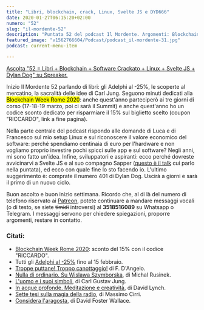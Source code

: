 ```yaml
---
title: "Libri, blockchain, crack, Linux, Svelte JS e DYD666"
date: 2020-01-27T06:15:20+02:00
numero: "52"
slug: "il-mordente-52"
description: "Puntata 52 del podcast Il Mordente. Argomenti: Blockchain Week Rome 2020, Svelte JS, Linux, Libri, Carlo Jung, Dylan Dog. Autore: Riccardo Palombo."
featured_image: "v1562766604/Podcast/podcast_il-mordente-31.jpg"
podcast: current-menu-item

---
```


<a rel="nofollow noopener" class="spreaker-player" href="https://www.spreaker.com/episode/22087853" data-resource="episode_id=22087853" data-width="100%" data-height="200px" data-theme="light" data-playlist="false" data-playlist-continuous="false" data-autoplay="false" data-live-autoplay="false" data-chapters-image="true" data-episode-image-position="right" data-hide-logo="false" data-hide-likes="false" data-hide-comments="false" data-hide-sharing="false" data-hide-download="true">Ascolta "52 = Libri + Blockchain + Software Crackato + Linux + Svelte JS + Dylan Dog" su Spreaker.</a>

Inizio Il Mordente 52 parlando di libri: gli Adelphi al -25%, le scoperte al mercatino, la sacralità delle idee di Carl Jung. Seguono minuti dedicati alla <mark>Blockchain Week Rome 2020</mark>: anche quest'anno parteciperò ai tre giorni di corso (17-18-19 marzo, poi ci sarà il Summit) e anche quest'anno ho un codice sconto dedicato per risparmiare il 15% sul biglietto scelto (coupon "RICCARDO", link a fine pagina).

Nella parte centrale del podcast rispondo alle domande di Luca e di Francesco sul mio setup Linux e sul riconoscere il valore economico del software: perché spendiamo centinaia di euro per l'hardware e non vogliamo proprio investire pochi spicci sulle app e sul software? Negli anni, mi sono fatto un'idea. Infine, sviluppatori e aspiranti: ecco perché dovreste avvicinarvi a Svelte JS e al suo compagno Sapper (<a href="https://youtu.be/AdNJ3fydeao" target="_blank" rel="nofollow noopener" title="Rethinking reactivity su YouTube">questo è il talk</a> cui parlo nella puntata), ed ecco con quale fine lo sto facendo io. L'ultimo suggerimento è: comprate il numero 401 di Dylan Dog. Uscirà a giorni e sarà il primo di un nuovo ciclo.
 
Buon ascolto e buon inizio settimana. Ricordo che, al di là del numero di telefono riservato ai [Patreon](/supporter/ "Diventa supporter"), potete continuare a mandare messaggi vocali (o di testo, se siete ~~timidi~~ introversi) al <strong>3518516089</strong> su Whatsapp o Telegram. I messaggi servono per chiedere spiegazioni, proporre argomenti, restare in contatto.

### Citati:
<ul>
<li><a href="https://www.blockchainweekrome.com/" target="_blank" rel="nofollow noopener" title="Vedi i corsi Blockchain Week Rome 2020">Blockchain Week Rome 2020</a>: sconto del 15% con il codice "RICCARDO".</li>
<li>Tutti gli <a href="https://amzn.to/3ahFEvm" target="_blank" rel="nofollow noopener" title="Vedi gli Adelphi al -25%">Adelphi al -25%</a> fino al 15 febbraio.</li>

<li><a href="https://amzn.to/2Fy51es" target="_blank" rel="nofollow noopener" title="Vedi il libro Troppe puttane! Troppo canottaggio! Da Balzac a Proust, consigli ai giovani scrittori dai maestri della letteratura francese.">Troppe puttane! Troppo canottaggio!</a> di F. D'Angelo.</li>
<li><a href="https://amzn.to/3aARiBL" target="_blank" rel="nofollow noopener" title="Vedi il libro Nulla di ordinario">Nulla di ordinario. Su Wislawa Szymborska</a>, di Michal Rusinek.</li>
<li><a href="https://amzn.to/35Ck6WM" target="_blank" rel="nofollow noopener" title="Vedi il libro L'uomo e i suoi singoli">L'uomo e i suoi simboli</a>, di Carl Gustav Jung.</li>
<li><a href="https://amzn.to/37ostY0" target="_blank" rel="nofollow noopener" title="Vedi il libro In acque profonde. Meditazione e creatività">In acque profonde. Meditazione e creatività</a>, di David Lynch.</li>
<li><a href="https://amzn.to/2tuTfzb" target="_blank" rel="nofollow noopener" title="Vedi il libro Sette tesi sulla magia della radio">Sette tesi sulla magia della radio</a>, di Massimo Cirri.</li>
<li><a href="https://amzn.to/2Fy51es" target="_blank" rel="nofollow noopener" title="Vedi il libro Considera l'aragosta">Considera l'aragosta</a>, di David Foster Wallace.</li>
</ul>
